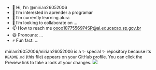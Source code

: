 - 👋 Hi, I’m @mirian26052006
- 👀 I’m interested in aprender a programar
- 🌱 I’m currently learning alura
- 💞️ I’m looking to collaborate on ...
- 📫 How to reach me oooo1077556974SP@al.educacao.sp.gov.br
- 😄 Pronouns: ...
- ⚡ Fun fact: ...

mirian26052006/mirian26052006 is a ✨ special ✨ repository because its `README.md` (this file) appears on your GitHub profile.
You can click the Preview link to take a look at your changes.
![](https://tenor.com/pt-BR/view/cool-fun-white-cat-dance-cool-and-fun-times-gif-10835485520572086855)
